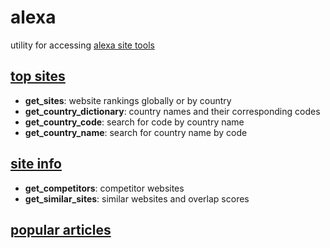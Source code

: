 # alexa
utility for accessing [alexa site tools](https://www.alexa.com/)

## [top sites](https://www.alexa.com/topsites)
* **get_sites**: website rankings globally or by country
* **get_country_dictionary**: country names and their corresponding codes
* **get_country_code**: search for code by country name
* **get_country_name**: search for country name by code

## [site info](https://www.alexa.com/siteinfo)
* **get_competitors**: competitor websites
* **get_similar_sites**: similar websites and overlap scores

## [popular articles](https://www.alexa.com/popular-articles)
